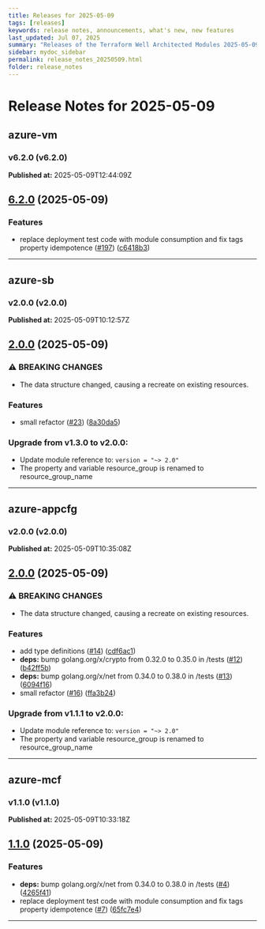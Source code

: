 ```yaml
---
title: Releases for 2025-05-09
tags: [releases]
keywords: release notes, announcements, what's new, new features
last_updated: Jul 07, 2025
summary: "Releases of the Terraform Well Architected Modules 2025-05-09"
sidebar: mydoc_sidebar
permalink: release_notes_20250509.html
folder: release_notes
---
```


# Release Notes for 2025-05-09

## azure-vm
### v6.2.0 (v6.2.0)
**Published at:** 2025-05-09T12:44:09Z

## [6.2.0](https://github.com/CloudNationHQ/terraform-azure-vm/compare/v6.1.0...v6.2.0) (2025-05-09)


### Features

* replace deployment test code with module consumption and fix tags property idempotence ([#197](https://github.com/CloudNationHQ/terraform-azure-vm/issues/197)) ([c6418b3](https://github.com/CloudNationHQ/terraform-azure-vm/commit/c6418b32aac10cb69d586ca820e0cac49b8c5b47))

---

## azure-sb
### v2.0.0 (v2.0.0)
**Published at:** 2025-05-09T10:12:57Z

## [2.0.0](https://github.com/CloudNationHQ/terraform-azure-sb/compare/v1.3.0...v2.0.0) (2025-05-09)


### ⚠ BREAKING CHANGES

* The data structure changed, causing a recreate on existing resources.

### Features

* small refactor ([#23](https://github.com/CloudNationHQ/terraform-azure-sb/issues/23)) ([8a30da5](https://github.com/CloudNationHQ/terraform-azure-sb/commit/8a30da5a4b75441b0727f703ea2d0c6ef6bf2ba7))

### Upgrade from v1.3.0 to v2.0.0:

- Update module reference to: `version = "~> 2.0"`
- The property and variable resource_group is renamed to resource_group_name

---

## azure-appcfg
### v2.0.0 (v2.0.0)
**Published at:** 2025-05-09T10:35:08Z

## [2.0.0](https://github.com/CloudNationHQ/terraform-azure-appcfg/compare/v1.1.1...v2.0.0) (2025-05-09)


### ⚠ BREAKING CHANGES

* The data structure changed, causing a recreate on existing resources.

### Features

* add type definitions ([#14](https://github.com/CloudNationHQ/terraform-azure-appcfg/issues/14)) ([cdf6ac1](https://github.com/CloudNationHQ/terraform-azure-appcfg/commit/cdf6ac1df8ad4b469e1b305b24502eaed903f914))
* **deps:** bump golang.org/x/crypto from 0.32.0 to 0.35.0 in /tests ([#12](https://github.com/CloudNationHQ/terraform-azure-appcfg/issues/12)) ([b42ff5b](https://github.com/CloudNationHQ/terraform-azure-appcfg/commit/b42ff5b32da712a239f55ca4b8d170bfa074e7aa))
* **deps:** bump golang.org/x/net from 0.34.0 to 0.38.0 in /tests ([#13](https://github.com/CloudNationHQ/terraform-azure-appcfg/issues/13)) ([6094f16](https://github.com/CloudNationHQ/terraform-azure-appcfg/commit/6094f167271bb5c762ad17881433a6769a747af8))
* small refactor ([#16](https://github.com/CloudNationHQ/terraform-azure-appcfg/issues/16)) ([ffa3b24](https://github.com/CloudNationHQ/terraform-azure-appcfg/commit/ffa3b249cfe244e3b1ee93b4884ceb736f83bcf4))

### Upgrade from v1.1.1 to v2.0.0:

- Update module reference to: `version = "~> 2.0"`
- The property and variable resource_group is renamed to resource_group_name

---

## azure-mcf
### v1.1.0 (v1.1.0)
**Published at:** 2025-05-09T10:33:18Z

## [1.1.0](https://github.com/CloudNationHQ/terraform-azure-mcf/compare/v1.0.0...v1.1.0) (2025-05-09)


### Features

* **deps:** bump golang.org/x/net from 0.34.0 to 0.38.0 in /tests ([#4](https://github.com/CloudNationHQ/terraform-azure-mcf/issues/4)) ([4265f41](https://github.com/CloudNationHQ/terraform-azure-mcf/commit/4265f41ded697e2ff3a0e38a342f08f022bb64f0))
* replace deployment test code with module consumption and fix tags property idempotence ([#7](https://github.com/CloudNationHQ/terraform-azure-mcf/issues/7)) ([65fc7e4](https://github.com/CloudNationHQ/terraform-azure-mcf/commit/65fc7e45287bd4c9e689a1b97c133d9252b92f08))

---

